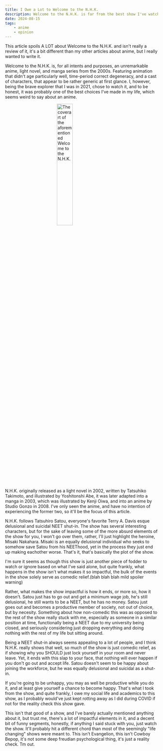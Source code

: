 ```yaml
---
title: I Owe a Lot to Welcome to the N.H.K.
description: Welcome to the N.H.K. is far from the best show I've watched, and quite frankly, I doubt I'll ever be in the right mental state to watch it again. Despite this, it impacted me more than any other piece of media I've consumed in my life, and I suspect it could have a similar effect on many people in a similar position to where I once was.
date: 2024-08-15
tags: 
    - anime
    - opinion
---
```



This article spoils A LOT about Welcome to the N.H.K. and isn't really a review of it, it's a bit different than my other articles about anime, but I really wanted to write it. 

Welcome to the N.H.K. is, for all intents and purposes, an unremarkable anime, light novel, and manga series from the 2000s. Featuring animation that didn't age particularly well, time-period correct degeneracy, and a cast of characters, that appear to be rather generic at first glance. I, however, being the brave explorer that I was in 2021, chose to watch it, and to be honest, it was probably one of the best choices I've made in my life, which seems weird to say about an anime.


<img src="/img/nhk.jpeg" alt=" The coverart of the aforementioned Welcome to the N.H.K." height="32%" style="display: block; margin: 0 auto"/> 


N.H.K. originally released as a light novel in 2002, written by Tatsuhiko Takimoto, and illustrated by Yoshitonshi Abe, it was later adapted into a manga in 2003, which was illustrated by Kenji Oiwa, and into an anime by Studio Gonzo in 2008. I've only seen the anime, and have no intention of experiencing the former two, so it'll be the focus of this article. 

N.H.K. follows Tatsuhiro Satou, everyone's favorite Terry A. Davis esque delusional and suicidal NEET shut-in. The show has several interesting characters, but for the sake of leaving some of the more absurd elements of the show for you, I won't go over them, rather, I'll just highlight the heroine, Misaki Nakahara. Misaki is an equally delusional individual who seeks to somehow save Satou from his NEEThood, yet in the process they just end up making eachother worse. That's it, that's basically the plot of the show. 

I'm sure it seems as though this show is just another piece of fodder to watch or ignore based on what I've said alone, but quite frankly, what happens in the show isn't what makes it so impactful, the bulk of the events in the show solely serve as comedic relief.(blah blah blah mild spoiler warning) 

Rather, what makes the show impactful is how it ends, or more so, how it doesn't. Satou just has to go out and get a minimum wage job, he's still delusional, he still wants to be a NEET, but he has no money. Satou just goes out and becomes a productive member of society, not out of choice, but by necesity. Something about how non-comedic this was as opposed to the rest of the show really stuck with me, especially as someone in a similar position at time, functionally being a NEET due to my university being closed, and seriously considering just dropping everything and doing nothing with the rest of my life but sitting around.

Being a NEET shut-in always seems appealing to a lot of people, and I think N.H.K. really shows that well, so much of the show is just comedic relief, as if showing why you SHOULD just lock yourself in your room and never leave. Yet, it ends with this slap to your face, that nothing will ever happen if you don't go out and accept life. Satou doesn't seem to be happy about joining the workforce, but he was equally delusional and suicidal as a shut-in.

If you're going to be unhappy, you may as well be productive while you do it, and at least give yourself a chance to become happy. That's what I took from the show, and quite frankly, I owe my social life and academics to this show, as I probably would've just kept rotting away as I did during COVID if not for the reality check this show gave. 

This isn't that good of a show, and I've barely actually mentioned anything about it, but trust me, there's a lot of impactful elements in it, and a decent bit of funny segments, honestly, if anything I said stuck with you, just watch the show. It'll probably hit a different chord than most of the seemingly "life changing" shows were meant to. This isn't Evangelion, this isn't Cowboy Bepop, it's not some deep freudian psychological thing, it's just a reality check. Tm out.